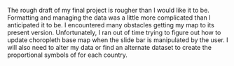 The rough draft of my final project is rougher than I would like it to be. Formatting and managing the data was a little more complicated than I anticipated it to be.  I encountered many obstacles getting my map to its present version.  Unfortunately, I ran out of time trying to figure out how to update choropleth base map when the  slide bar is manipulated by the user. I will also need to alter my data or find an alternate dataset to create the proportional symbols of for each country.
